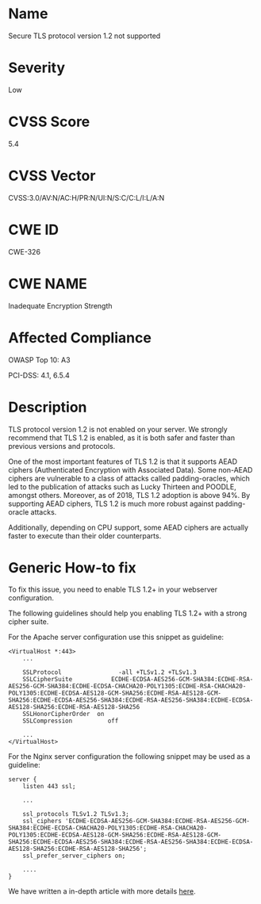 
# Name

Secure TLS protocol version 1.2 not supported

# Severity

Low

# CVSS Score

5.4

# CVSS Vector

CVSS:3.0/AV:N/AC:H/PR:N/UI:N/S:C/C:L/I:L/A:N

# CWE ID

CWE-326

# CWE NAME 

Inadequate Encryption Strength

# Affected Compliance

OWASP Top 10: A3

PCI-DSS: 4.1, 6.5.4

# Description

TLS protocol version 1.2 is not enabled on your server. We strongly recommend that TLS 1.2 is enabled, as it is both safer and faster than previous versions and protocols.

One of the most important features of TLS 1.2 is that it supports AEAD ciphers (Authenticated Encryption with Associated Data). Some non-AEAD ciphers are vulnerable to a class of attacks called padding-oracles, which led to the publication of attacks such as Lucky Thirteen and POODLE, amongst others. Moreover, as of 2018, TLS 1.2 adoption is above 94%.
By supporting AEAD ciphers, TLS 1.2 is much more robust against padding-oracle attacks.

Additionally, depending on CPU support, some AEAD ciphers are actually faster to execute than their older counterparts.

# Generic How-to fix

To fix this issue, you need to enable TLS 1.2+ in your webserver configuration. 

The following guidelines should help you enabling TLS 1.2+ with a strong cipher suite. 

For the Apache server configuration use this snippet as guideline:


```
<VirtualHost *:443>
    ...

    SSLProtocol                -all +TLSv1.2 +TLSv1.3
    SSLCipherSuite           ECDHE-ECDSA-AES256-GCM-SHA384:ECDHE-RSA-AES256-GCM-SHA384:ECDHE-ECDSA-CHACHA20-POLY1305:ECDHE-RSA-CHACHA20-POLY1305:ECDHE-ECDSA-AES128-GCM-SHA256:ECDHE-RSA-AES128-GCM-SHA256:ECDHE-ECDSA-AES256-SHA384:ECDHE-RSA-AES256-SHA384:ECDHE-ECDSA-AES128-SHA256:ECDHE-RSA-AES128-SHA256 
    SSLHonorCipherOrder  on
    SSLCompression          off

    ...
</VirtualHost>
```


For the Nginx server configuration the following snippet may be used as a guideline:


```
server {
    listen 443 ssl;

    ...

    ssl_protocols TLSv1.2 TLSv1.3;
    ssl_ciphers 'ECDHE-ECDSA-AES256-GCM-SHA384:ECDHE-RSA-AES256-GCM-SHA384:ECDHE-ECDSA-CHACHA20-POLY1305:ECDHE-RSA-CHACHA20-POLY1305:ECDHE-ECDSA-AES128-GCM-SHA256:ECDHE-RSA-AES128-GCM-SHA256:ECDHE-ECDSA-AES256-SHA384:ECDHE-RSA-AES256-SHA384:ECDHE-ECDSA-AES128-SHA256:ECDHE-RSA-AES128-SHA256';
    ssl_prefer_server_ciphers on;

    ....
}
```

We have written a in-depth article with more details [here](https://blog.probely.com/how-to-deploy-modern-tls-in-2018-1b9a9cafc454).
